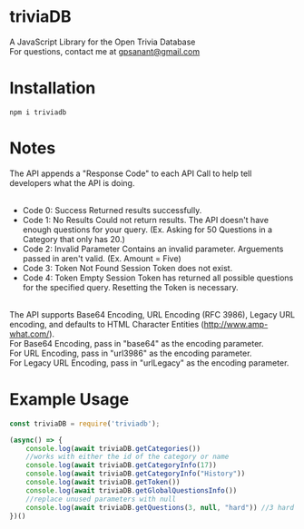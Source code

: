 # triviaDB
A JavaScript Library for the Open Trivia Database
<br>
For questions, contact me at gpsanant@gmail.com

# Installation
```npm i triviadb```

# Notes
The API appends a "Response Code" to each API Call to help tell developers what the API is doing.
<br><br>
* Code 0: Success Returned results successfully.<br>
* Code 1: No Results Could not return results. The API doesn't have enough questions for your query. (Ex. Asking for 50 Questions in a Category that only has 20.)<br>
* Code 2: Invalid Parameter Contains an invalid parameter. Arguements passed in aren't valid. (Ex. Amount = Five)<br>
* Code 3: Token Not Found Session Token does not exist.<br>
* Code 4: Token Empty Session Token has returned all possible questions for the specified query. Resetting the Token is necessary.<br><br>

The API supports Base64 Encoding, URL Encoding (RFC 3986), Legacy URL encoding, and defaults to HTML Character Entities (http://www.amp-what.com/).
<br>
For Base64 Encoding, pass in "base64" as the encoding parameter. <br>
For URL Encoding, pass in "url3986" as the encoding parameter. <br>
For Legacy URL Encoding, pass in "urlLegacy" as the encoding parameter.<br>


# Example Usage
```js script
const triviaDB = require('triviadb');

(async() => {
    console.log(await triviaDB.getCategories())
    //works with either the id of the category or name
    console.log(await triviaDB.getCategoryInfo(17))
    console.log(await triviaDB.getCategoryInfo("History"))
    console.log(await triviaDB.getToken())
    console.log(await triviaDB.getGlobalQuestionsInfo())
    //replace unused parameters with null
    console.log(await triviaDB.getQuestions(3, null, "hard")) //3 hard questions.
})()
```
